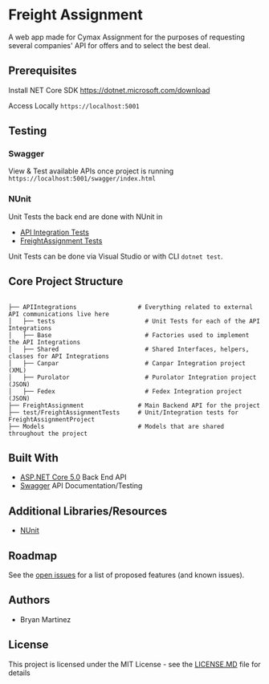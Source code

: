 # Freight Assignment 
A web app made for Cymax Assignment for the purposes of requesting several companies' API for offers and to select the best deal.

## Prerequisites
Install NET Core SDK https://dotnet.microsoft.com/download

Access Locally `https://localhost:5001`

## Testing
### Swagger
View & Test available APIs once project is running `https://localhost:5001/swagger/index.html`

### NUnit
Unit Tests the back end are done with NUnit in 
- [API Integration Tests](https://github.com/BryanMartinez95/FreightAssignment/tree/main/ApiIntegrations/tests)
- [FreightAssignment Tests](https://github.com/BryanMartinez95/FreightAssignment/tree/main/tests/FreightAssignmentTests)

Unit Tests can be done via Visual Studio or with CLI `dotnet test`.


## Core Project Structure
```

├── APIIntegrations                 # Everything related to external API communications live here
│   ├── tests                         # Unit Tests for each of the API Integrations
│   ├── Base                          # Factories used to implement the API Integrations
│   ├── Shared                        # Shared Interfaces, helpers, classes for API Integrations
│   ├── Canpar                        # Canpar Integration project (XML)
│   ├── Purolator                     # Purolator Integration project (JSON)
│   ├── Fedex                         # Fedex Integration project (JSON)
├── FreightAssignment               # Main Backend API for the project
├── test/FreightAssignmentTests     # Unit/Integration tests for FreightAssignmentProject
├── Models                          # Models that are shared throughout the project
```
 
## Built With
- [ASP.NET Core 5.0](https://dotnet.microsoft.com/download/dotnet/5.0) Back End API
- [Swagger](https://github.com/domaindrivendev/Swashbuckle.AspNetCore) API Documentation/Testing

## Additional Libraries/Resources
- [NUnit](https://nunit.org/)

## Roadmap
See the [open issues](https://github.com/BryanMartinez95/FreightAssignment/issues) for a list of proposed features (and known issues).

## Authors
- Bryan Martinez

## License
This project is licensed under the MIT License - see the [LICENSE.MD](https://github.com/BryanMartinez95/FreightAssignment/blob/main/LICENSE) file for details
